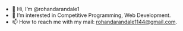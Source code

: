 - 👋 Hi, I’m @rohandarandale1
- 👀 I’m interested in Competitive Programming, Web Development.
- 📫 How to reach me with my mail: rohandarandale1144@gmail.com.
<!---
rohandarandale1/rohandarandale1 is a ✨ special ✨ repository because its `README.md` (this file) appears on your GitHub profile.
You can click the Preview link to take a look at your changes.
--->
